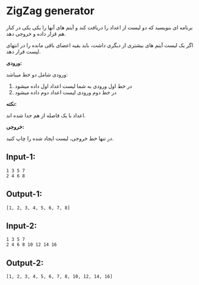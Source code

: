 # ZigZag generator

برنامه ای بنویسید که دو لیست از اعداد را دریافت کند و آیتم های آنها را یکی یکی در کنار هم قرار داده و خروجی دهد.

اگر یک لیست آیتم های بیشتری از دیگری داشت، باید بقیه اعضای باقی مانده را در انتهای لیست قرار دهد.

**ورودی:**

ورودی شامل دو خط میباشد:

1. در خط اول ورودی به شما لیست اعداد اول داده میشود
2. در خط دوم ورودی لیست اعداد دوم داده میشود

**نکته:** 

اعداد با یک فاصله از هم جدا شده اند.

**خروجی:**

در تنها خط خروجی، لیست ایجاد شده را چاپ کنید.


## Input-1:
```
1 3 5 7
2 4 6 8
```

## Output-1:
```
[1, 2, 3, 4, 5, 6, 7, 8]
```

## Input-2:
```
1 3 5 7
2 4 6 8 10 12 14 16
```

## Output-2:
```
[1, 2, 3, 4, 5, 6, 7, 8, 10, 12, 14, 16]
```